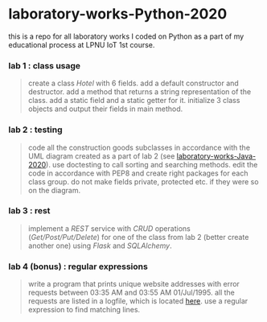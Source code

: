 # laboratory-works-Python-2020
this is a repo for all laboratory works I coded on Python as a part of my educational process at LPNU IoT 1st course.

### lab 1 : class usage
> create a class *Hotel* with 6 fields. add a default constructor and destructor. add a method that returns a string representation of the class. add a static field and a static getter for it. initialize 3 class objects and output their fields in main method.

### lab 2 : testing
> code all the construction goods subclasses in accordance with the UML diagram created as a part of lab 2 (see [laboratory-works-Java-2020]). use doctesting to call sorting and searching methods. edit the code in accordance with PEP8 and create right packages for each class group. do not make fields private, protected etc. if they were so on the diagram.

### lab 3 : rest
> implement a *REST* service with *CRUD* operations (*Get/Post/Put/Delete*) for one of the class from lab 2 (better create another one) using *Flask* and *SQLAlchemy*. 

### lab 4 (bonus) : regular expressions
> write a program that prints unique website addresses with error requests between 03:35 AM and 03:55 AM 01/Jul/1995. all the requests are listed in a logfile, which is located [here]. use a regular expression to find matching lines.


[//]: # ()

[laboratory-works-Java-2020]: <https://github.com/redd4ford/laboratory-works-Java-2020>
[here]: <https://drive.google.com/open?id=0B1k21nkk13PYZ0l5eUdkOUtOa2M>
